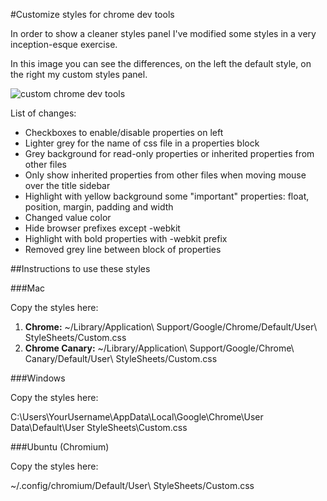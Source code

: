 #Customize styles for chrome dev tools

In order to show a cleaner styles panel I've modified some styles in a very inception-esque exercise.

In this image you can see the differences, on the left the default style, on the right my custom styles panel.

![custom chrome dev tools](http://dl.dropbox.com/u/1223708/custom-chrome-dev-tools.png)

List of changes:

* Checkboxes to enable/disable properties on left
* Lighter grey for the name of css file in a properties block
* Grey background for read-only properties or inherited properties from other files
* Only show inherited properties from other files when moving mouse over the title sidebar
* Highlight with yellow background some "important" properties: float, position, margin, padding and width
* Changed value color
* Hide browser prefixes except -webkit
* Highlight with bold properties with -webkit prefix
* Removed grey line between block of properties

##Instructions to use these styles

###Mac

Copy the styles here:

1. **Chrome:** ~/Library/Application\ Support/Google/Chrome/Default/User\ StyleSheets/Custom.css 
2. **Chrome Canary:** ~/Library/Application\ Support/Google/Chrome\ Canary/Default/User\ StyleSheets/Custom.css

###Windows

Copy the styles here:

C:\Users\YourUsername\AppData\Local\Google\Chrome\User Data\Default\User StyleSheets\Custom.css

###Ubuntu (Chromium)

Copy the styles here:

~/.config/chromium/Default/User\ StyleSheets/Custom.css
